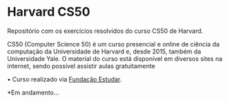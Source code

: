 # Harvard CS50

Repositório com os exercícios resolvidos do curso CS50 de Harvard.<br>

CS50 (Computer Science 50) é um curso presencial e online de ciência da computação da Universidade de Harvard e, desde 2015, também da Universidade Yale. O material do curso está disponível em diversos sites na internet, sendo possível assistir aulas gratuitamente

• Curso realizado via <a href="https://www.estudar.org.br/">Fundação Estudar</a>.

*Em andamento...

